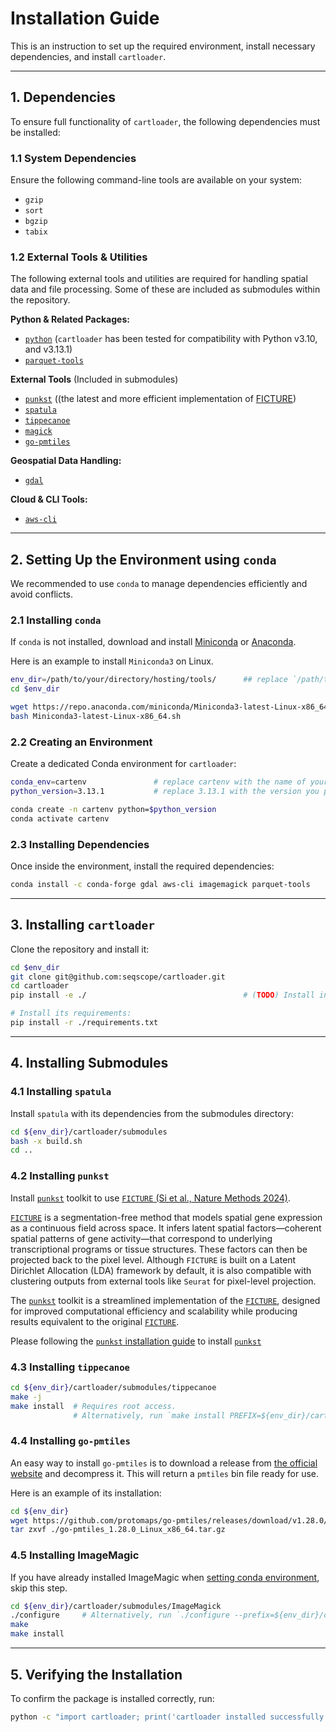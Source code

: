 # Installation Guide

This is an instruction to set up the required environment, install necessary dependencies, and install `cartloader`.

---

## 1. Dependencies

To ensure full functionality of `cartloader`, the following dependencies must be installed:

### **1.1 System Dependencies**  
Ensure the following command-line tools are available on your system:  
- `gzip`  
- `sort`  
- `bgzip`  
- `tabix`  

### **1.2 External Tools & Utilities**  
The following external tools and utilities are required for handling spatial data and file processing. Some of these are included as submodules within the repository.

**Python & Related Packages:**
- [`python`](https://www.python.org/) (`cartloader` has been tested for compatibility with Python v3.10, and v3.13.1)
- [`parquet-tools`](https://github.com/apache/parquet-mr/tree/master/parquet-tools)

**External Tools** (Included in submodules)
- [`punkst`](https://github.com/Yichen-Si/punkst) ((the latest and more efficient implementation of [FICTURE](https://github.com/seqscope/ficture))
- [`spatula`](https://github.com/seqscope/spatula)
- [`tippecanoe`](https://github.com/mapbox/tippecanoe)
- [`magick`](https://imagemagick.org/)
- [`go-pmtiles`](https://github.com/protomaps/go-pmtiles)

**Geospatial Data Handling:**
- [`gdal`](https://gdal.org/)

**Cloud & CLI Tools:**
- [`aws-cli`](https://aws.amazon.com/cli/)

---

## 2. Setting Up the Environment using `conda`

We recommended to use `conda` to manage dependencies efficiently and avoid conflicts.

### 2.1 Installing `conda`

If `conda` is not installed, download and install [Miniconda](https://docs.conda.io/en/latest/miniconda.html) or [Anaconda](https://www.anaconda.com/products/distribution).

Here is an example to install `Miniconda3` on Linux.

```bash
env_dir=/path/to/your/directory/hosting/tools/      ## replace `/path/to/your/directory/hosting/tools/` by the path to your tool directory
cd $env_dir

wget https://repo.anaconda.com/miniconda/Miniconda3-latest-Linux-x86_64.sh
bash Miniconda3-latest-Linux-x86_64.sh
```

### 2.2 Creating an Environment

Create a dedicated Conda environment for `cartloader`:

```bash
conda_env=cartenv               # replace cartenv with the name of your conda environment
python_version=3.13.1           # replace 3.13.1 with the version you prefer

conda create -n cartenv python=$python_version
conda activate cartenv
```

### 2.3 Installing Dependencies

Once inside the environment, install the required dependencies:

```bash
conda install -c conda-forge gdal aws-cli imagemagick parquet-tools
```

---

## 3. Installing `cartloader`

Clone the repository and install it:

```bash
cd $env_dir
git clone git@github.com:seqscope/cartloader.git
cd cartloader
pip install -e ./                                   # (TODO) Install in editable mode for developmentartloader

# Install its requirements:
pip install -r ./requirements.txt
```

---

## 4. Installing Submodules

### 4.1 Installing `spatula`

Install `spatula` with its dependencies from the submodules directory:

```bash
cd ${env_dir}/cartloader/submodules
bash -x build.sh
cd ..
```

### 4.2 Installing `punkst`

Install [`punkst`](https://github.com/Yichen-Si/punkst) toolkit to use [`FICTURE` (Si et al., Nature Methods 2024)](https://www.nature.com/articles/s41592-024-02415-2).

[`FICTURE`](https://www.nature.com/articles/s41592-024-02415-2) is a segmentation-free method that models spatial gene expression as a continuous field across space. It infers latent spatial factors—coherent spatial patterns of gene activity—that correspond to underlying transcriptional programs or tissue structures. These factors can then be projected back to the pixel level. Although `FICTURE` is built on a Latent Dirichlet Allocation (LDA) framework by default, it is also compatible with clustering outputs from external tools like `Seurat` for pixel-level projection.

The [`punkst`](https://github.com/Yichen-Si/punkst) toolkit is a streamlined implementation of the [`FICTURE`](https://www.nature.com/articles/s41592-024-02415-2), designed for improved computational efficiency and scalability while producing results equivalent to the original [`FICTURE`](https://www.nature.com/articles/s41592-024-02415-2).

Please following the [`punkst` installation guide](https://yichen-si.github.io/punkst/install/) to install [`punkst`](https://github.com/Yichen-Si/punkst)

### 4.3 Installing `tippecanoe`

```bash
cd ${env_dir}/cartloader/submodules/tippecanoe
make -j
make install  # Requires root access. 
              # Alternatively, run `make install PREFIX=${env_dir}/cartloader/submodules/tippecanoe/` to specify a custom installation directory.
```

### 4.4 Installing `go-pmtiles`
An easy way to install `go-pmtiles` is to download a release from [the official website](https://github.com/protomaps/go-pmtiles/releases) and decompress it.
This will return a `pmtiles` bin file ready for use.

Here is an example of its installation:

```bash
cd ${env_dir}
wget https://github.com/protomaps/go-pmtiles/releases/download/v1.28.0/go-pmtiles_1.28.0_Linux_x86_64.tar.gz ./
tar zxvf ./go-pmtiles_1.28.0_Linux_x86_64.tar.gz
```

### 4.5 Installing ImageMagic

If you have already installed ImageMagic when [setting conda environment](#23-installing-dependencies-with-conda), skip this step.

```bash
cd ${env_dir}/cartloader/submodules/ImageMagick
./configure     # Alternatively, run `./configure --prefix=${env_dir}/cartloader/submodules/ImageMagick`.
make 
make install 
```

---

## 5. Verifying the Installation

To confirm the package is installed correctly, run:

```bash
python -c "import cartloader; print('cartloader installed successfully!')"
```
